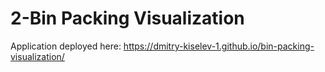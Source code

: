 # 2-Bin Packing Visualization

Application deployed here:
https://dmitry-kiselev-1.github.io/bin-packing-visualization/
